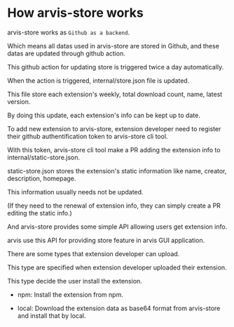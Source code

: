 # How arvis-store works

arvis-store works as `Github as a backend`.

Which means all datas used in arvis-store are stored in Github, and these datas are updated through github action.

This github action for updating store is triggered twice a day automatically.

When the action is triggered, internal/store.json file is updated.

This file store each extension's weekly, total download count, name, latest version.

By doing this update, each extension's info can be kept up to date.

To add new extension to arvis-store, extension developer need to register their github authentification token to arvis-store cli tool.

With this token, arvis-store cli tool make a PR adding the extension info to internal/static-store.json.

static-store.json stores the extension's static information like name, creator, description, homepage.

This information usually needs not be updated.

(If they need to the renewal of extension info, they can simply create a PR editing the static info.)

And arvis-store provides some simple API allowing users get extension info.

arvis use this API for providing store feature in arvis GUI application.

There are some types that extension developer can upload.

This type are specified when extension developer uploaded their extension.

This type decide the user install the extension. 

* npm: Install the extension from npm.

* local: Download the extension data as base64 format from arvis-store and install that by local.